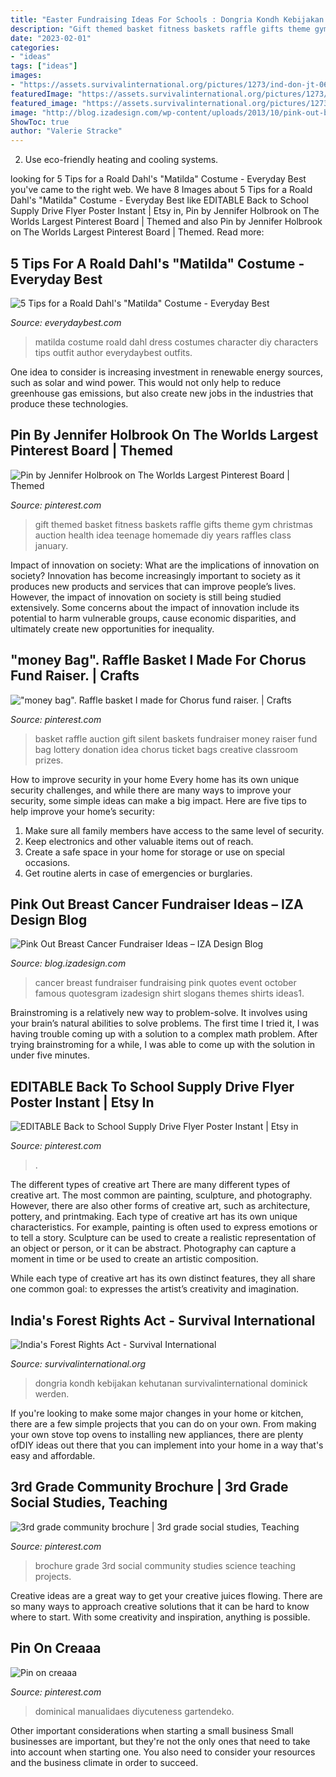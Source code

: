 ```yaml
---
title: "Easter Fundraising Ideas For Schools : Dongria Kondh Kebijakan Kehutanan Survivalinternational Dominick Werden"
description: "Gift themed basket fitness baskets raffle gifts theme gym christmas auction health idea teenage homemade diy years raffles class january"
date: "2023-02-01"
categories:
- "ideas"
tags: ["ideas"]
images:
- "https://assets.survivalinternational.org/pictures/1273/ind-don-jt-064_460_landscape.jpg"
featuredImage: "https://assets.survivalinternational.org/pictures/1273/ind-don-jt-064_460_landscape.jpg"
featured_image: "https://assets.survivalinternational.org/pictures/1273/ind-don-jt-064_460_landscape.jpg"
image: "http://blog.izadesign.com/wp-content/uploads/2013/10/pink-out-breast-cancer-fundraising-ideas1.jpg"
ShowToc: true
author: "Valerie Stracke"
---
```



2. Use eco-friendly heating and cooling systems.

	

		
looking for 5 Tips for a Roald Dahl&#039;s &quot;Matilda&quot; Costume - Everyday Best you've came to the right web. We have 8 Images about 5 Tips for a Roald Dahl&#039;s &quot;Matilda&quot; Costume - Everyday Best like EDITABLE Back to School Supply Drive Flyer Poster Instant | Etsy in, Pin by Jennifer Holbrook on The Worlds Largest Pinterest Board | Themed and also Pin by Jennifer Holbrook on The Worlds Largest Pinterest Board | Themed. Read more:
		
    
## 5 Tips For A Roald Dahl&#039;s &quot;Matilda&quot; Costume - Everyday Best

<img loading=lazy src="https://everydaybest.com/wp-content/uploads/2016/10/matilda-costume-diy-768x1024.jpg" onerror="this.onerror=null;this.src='https://tse3.mm.bing.net/th?id=OIP.VXBz-T8s39B7B_FIPnoeAwHaJ4&amp;pid=15.1';" alt="5 Tips for a Roald Dahl&#039;s &quot;Matilda&quot; Costume - Everyday Best">

_Source: everydaybest.com_

>matilda costume roald dahl dress costumes character diy characters tips outfit author everydaybest outfits. 

	

One idea to consider is increasing investment in renewable energy sources, such as solar and wind power. This would not only help to reduce greenhouse gas emissions, but also create new jobs in the industries that produce these technologies.

    
## Pin By Jennifer Holbrook On The Worlds Largest Pinterest Board | Themed

<img loading=lazy src="https://i.pinimg.com/736x/bb/2c/20/bb2c2045f6d777c83aee7c7487981d18.jpg" onerror="this.onerror=null;this.src='https://tse1.mm.bing.net/th?id=OIP.OsRLJN4mRYN4Q8Y3swnGMAHaJ3&amp;pid=15.1';" alt="Pin by Jennifer Holbrook on The Worlds Largest Pinterest Board | Themed">

_Source: pinterest.com_

>gift themed basket fitness baskets raffle gifts theme gym christmas auction health idea teenage homemade diy years raffles class january. 

	

Impact of innovation on society: What are the implications of innovation on society?
Innovation has become increasingly important to society as it produces new products and services that can improve people’s lives. However, the impact of innovation on society is still being studied extensively. Some concerns about the impact of innovation include its potential to harm vulnerable groups, cause economic disparities, and ultimately create new opportunities for inequality.

    
## &quot;money Bag&quot;. Raffle Basket I Made For Chorus Fund Raiser. | Crafts

<img loading=lazy src="https://s-media-cache-ak0.pinimg.com/736x/82/01/ee/8201eec55ce2c39686ddbbb8383ff5c8.jpg" onerror="this.onerror=null;this.src='https://tse2.mm.bing.net/th?id=OIP.h3Efw6Z4xsgRLCi-vZai2wHaJ3&amp;pid=15.1';" alt="&quot;money bag&quot;. Raffle basket I made for Chorus fund raiser. | Crafts">

_Source: pinterest.com_

>basket raffle auction gift silent baskets fundraiser money raiser fund bag lottery donation idea chorus ticket bags creative classroom prizes. 

	

How to improve security in your home
Every home has its own unique security challenges, and while there are many ways to improve your security, some simple ideas can make a big impact. Here are five tips to help improve your home’s security:
1. Make sure all family members have access to the same level of security.
2. Keep electronics and other valuable items out of reach.
3. Create a safe space in your home for storage or use on special occasions.
4. Get routine alerts in case of emergencies or burglaries.

    
## Pink Out Breast Cancer Fundraiser Ideas – IZA Design Blog

<img loading=lazy src="http://blog.izadesign.com/wp-content/uploads/2013/10/pink-out-breast-cancer-fundraising-ideas1.jpg" onerror="this.onerror=null;this.src='https://tse1.mm.bing.net/th?id=OIP.MfcmZS3MUgKOYVC0Bx4nugHaEk&amp;pid=15.1';" alt="Pink Out Breast Cancer Fundraiser Ideas – IZA Design Blog">

_Source: blog.izadesign.com_

>cancer breast fundraiser fundraising pink quotes event october famous quotesgram izadesign shirt slogans themes shirts ideas1. 

	

Brainstroming is a relatively new way to problem-solve. It involves using your brain’s natural abilities to solve problems. The first time I tried it, I was having trouble coming up with a solution to a complex math problem. After trying brainstroming for a while, I was able to come up with the solution in under five minutes.

    
## EDITABLE Back To School Supply Drive Flyer Poster Instant | Etsy In

<img loading=lazy src="https://i.pinimg.com/736x/df/8d/5a/df8d5a27b131f0f0679f1633cf028d24.jpg" onerror="this.onerror=null;this.src='https://tse3.mm.bing.net/th?id=OIP.tyUyrH06v7B-67EfVwMZCgHaLH&amp;pid=15.1';" alt="EDITABLE Back to School Supply Drive Flyer Poster Instant | Etsy in">

_Source: pinterest.com_

>. 

	

The different types of creative art
There are many different types of creative art. The most common are painting, sculpture, and photography. However, there are also other forms of creative art, such as architecture, pottery, and printmaking.
Each type of creative art has its own unique characteristics. For example, painting is often used to express emotions or to tell a story. Sculpture can be used to create a realistic representation of an object or person, or it can be abstract. Photography can capture a moment in time or be used to create an artistic composition.

While each type of creative art has its own distinct features, they all share one common goal: to expresses the artist’s creativity and imagination.

    
## India&#039;s Forest Rights Act - Survival International

<img loading=lazy src="https://assets.survivalinternational.org/pictures/1273/ind-don-jt-064_460_landscape.jpg" onerror="this.onerror=null;this.src='https://tse4.mm.bing.net/th?id=OIP.FqW2XUKITs7Zpfw-defkHAAAAA&amp;pid=15.1';" alt="India&#039;s Forest Rights Act - Survival International">

_Source: survivalinternational.org_

>dongria kondh kebijakan kehutanan survivalinternational dominick werden. 

	

If you're looking to make some major changes in your home or kitchen, there are a few simple projects that you can do on your own. From making your own stove top ovens to installing new appliances, there are plenty ofDIY ideas out there that you can implement into your home in a way that's easy and affordable.

    
## 3rd Grade Community Brochure | 3rd Grade Social Studies, Teaching

<img loading=lazy src="https://i.pinimg.com/736x/5e/65/af/5e65af0d3bcc0644f3d620b2e746b6b0--social-science-brochure.jpg" onerror="this.onerror=null;this.src='https://tse2.mm.bing.net/th?id=OIP.lzxdvBXz0oV7wmYXdpgnTAHaJ6&amp;pid=15.1';" alt="3rd grade community brochure | 3rd grade social studies, Teaching">

_Source: pinterest.com_

>brochure grade 3rd social community studies science teaching projects. 

	

Creative ideas are a great way to get your creative juices flowing. There are so many ways to approach creative solutions that it can be hard to know where to start. With some creativity and inspiration, anything is possible.

    
## Pin On Creaaa

<img loading=lazy src="https://i.pinimg.com/736x/a2/e6/06/a2e6069766d7eca38bd2edd0c20ab687.jpg" onerror="this.onerror=null;this.src='https://tse2.mm.bing.net/th?id=OIP.chd0kARB6DaglujMsAAOVgHaJ3&amp;pid=15.1';" alt="Pin on creaaa">

_Source: pinterest.com_

>dominical manualidaes diycuteness gartendeko. 

	

Other important considerations when starting a small business
Small businesses are important, but they're not the only ones that need to take into account when starting one. You also need to consider your resources and the business climate in order to succeed.

